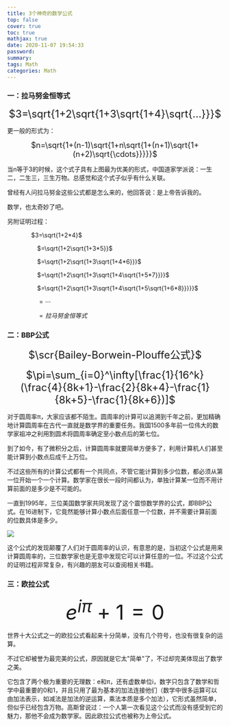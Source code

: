 ```yaml
---
title: 3个神奇的数学公式
top: false
cover: true
toc: true
mathjax: true
date: 2020-11-07 19:54:33
password:
summary:
tags: Math
categories: Math
---
```


### 一：拉马努金恒等式

<font size=5><center>$3=\sqrt{1+2\sqrt{1+3\sqrt{1+4}\sqrt{...}}}$</center></font>

更一般的形式为：

<font size=4><center>$n=\sqrt{1+(n-1)\sqrt{1+n\sqrt{1+(n+1)\sqrt{1+(n+2)\sqrt{\cdots}}}}}$</center></font>

当n等于3的时候，这个式子具有上图最为优美的形式，中国道家学派说：一生二，二生三，三生万物。总感觉和这个式子似乎有什么关联。

曾经有人问拉马努金这些公式都是怎么来的，他回答说：是上帝告诉我的。

数学，也太奇妙了吧。

另附证明过程：

<left>&emsp;&emsp;&emsp;&emsp;$3=\sqrt{1+2*4}$</left>

<left>&emsp;&emsp;&emsp;&emsp;&emsp;$=\sqrt{1+2\sqrt{1+3*5}}$</left>

<left>&emsp;&emsp;&emsp;&emsp;&emsp;$=\sqrt{1+2\sqrt{1+3\sqrt{1+4*6}}}$</left>

<left>&emsp;&emsp;&emsp;&emsp;&emsp;$=\sqrt{1+2\sqrt{1+3\sqrt{1+4\sqrt{1+5*7}}}}$</left>

<left>&emsp;&emsp;&emsp;&emsp;&emsp;$=\sqrt{1+2\sqrt{1+3\sqrt{1+4\sqrt{1+5\sqrt{1+6*8}}}}}$</left>

<left>&emsp;&emsp;&emsp;&emsp;&emsp;$=\cdots$</left>

<left>&emsp;&emsp;&emsp;&emsp;&emsp;$=拉马努金恒等式$</left>

### 二：BBP公式

<font size=5><center>$\scr{Bailey-Borwein-Plouffe公式}$</center></font>  
<font size=5><center>$\pi=\sum_{i=0}^\infty[\frac{1}{16^k}(\frac{4}{8k+1}-\frac{2}{8k+4}-\frac{1}{8k+5}-\frac{1}{8k+6})]$</center></font>  

对于圆周率π，大家应该都不陌生。圆周率的计算可以追溯到千年之前，更加精确地计算圆周率在古代一直就是数学界的重要任务。我国1500多年前一位伟大的数学家祖冲之利用割圆术将圆周率确定至小数点后的第七位。

到了如今，有了微积分之后，计算圆周率就要简单方便多了，利用计算机人们甚至能计算到小数点后成千上万位。

不过这些所有的计算公式都有一个共同点，不管它能计算到多少位数，都必须从第一位开始一个一个计算。数学家在很长一段时间都认为，单独计算某一位而不用计算前面的是多少是不可能的。

一直到1995年，三位美国数学家共同发现了这个震惊数学界的公式，即BBP公式。在16进制下，它竟然能够计算小数点后面任意一个位数，并不需要计算前面的位数具体是多少。

![](pi.jpg)

这个公式的发现颠覆了人们对于圆周率的认识，有意思的是，当初这个公式是用来计算圆周率的，三位数学家也是无意中发现它可以计算任意的一位。不过这个公式的证明过程非常复杂，有兴趣的朋友可以查阅相关书籍。

### 三：欧拉公式

<font size=7><center>$e^{i\pi}+1=0$</center></font>

世界十大公式之一的欧拉公式看起来十分简单，没有几个符号，也没有很复杂的运算。

不过它却被誉为最完美的公式，原因就是它太"简单"了，不过却完美体现出了数学之美。

它包含了两个极为重要的无理数：e和π，还有虚数单位i，数字只包含了数学和哲学中最重要的0和1，并且只用了最为基本的加法连接他们（数学中很多运算可以由加法表示，如减法是加法的逆运算，乘法本质是多个加法），它形式虽然简单，但似乎已经包含万物。高斯曾说过：一个人第一次看见这个公式而没有感受到它的魅力，那他不会成为数学家。因此欧拉公式也被称为上帝公式。
